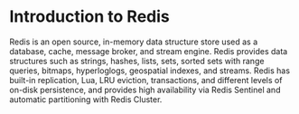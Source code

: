 # Introduction to Redis

Redis is an open source, in-memory data structure store used as a database, cache, message broker, and stream engine. Redis provides data structures such as strings, hashes, lists, sets, sorted sets with range queries, bitmaps, hyperloglogs, geospatial indexes, and streams. Redis has built-in replication, Lua, LRU eviction, transactions, and different levels of on-disk persistence, and provides high availability via Redis Sentinel and automatic partitioning with Redis Cluster.
